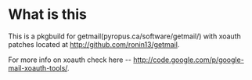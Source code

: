 What is this
===============
This is a pkgbuild for getmail(pyropus.ca/software/getmail/) with xoauth patches located at
http://github.com/ronin13/getmail.

For more info on xoauth check here --
http://code.google.com/p/google-mail-xoauth-tools/.
